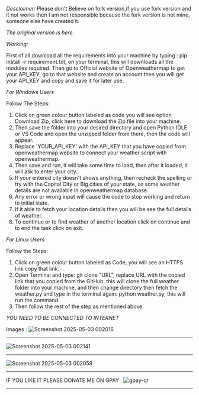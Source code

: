 *Desclaimer:* Please don't Believe on fork version,if you use fork version and it not works then I am not responsible because the fork version is not mine, someone else have created it. 

*The original version is here.*

*Working:*

First of all download all the requirements into your machine by typing : pip install -r requirement.txt, on your terminal,
this will downloads all the modules required.
Then go to Official website of Openweathermap to get your API_KEY, go to that website and create an account then you will get your API_KEY and copy and save it for later use.

*For Windows Users*

Follow The Steps:

1. Click on green colour button labeled as code you will see option Download Zip, click here to download the Zip file into your machine.
2. Then save the folder into your desired directory and open Python IDLE or VS Code and open the unzipped folder from there, then the code will appear.
3. Replace 'YOUR_API_KEY' with the API_KEY that you have copied from openweathermap website to connect your weather script with openweathermap.
4. Then save and run, it will take some time to load, then after it loaded, it will ask to enter your city.
5. If your entered city doesn't shows anything, then recheck the spelling or try with the Capital City or Big cities of your state, as some weather details are not available in openweathermap database.
6. Any error or wrong input will cause the code to stop working and return to initial state.
7. If it able to fetch your location details then you will be see the full details of weather.
8. To continue or to find weather of another location click on continue and to end the task click on exit.

*For Linux Users*

Follow the Steps:

1. Click on green colour button labeled as Code, you will see an HTTPS link copy that link.
2. Open Terminal and type:
git clone "URL", replace URL with the copied link that you copied from the GitHub, this will clone the full weather folder into your machine, and then change directory then fetch the weather.py and type in the terminal again: python weather.py, this will run the command.
3. Then follow the rest of the step as mentioned above.
   
*YOU NEED TO BE CONNECTED TO INTERNET*

Images :
![Screenshot 2025-05-03 002016](https://github.com/user-attachments/assets/c862793c-294d-46da-b047-7f413ec9c304)
**********************************************************************************************************************************************************************************************************

![Screenshot 2025-05-03 002141](https://github.com/user-attachments/assets/7c3c757b-9e02-4c4d-a275-409193752698)
**********************************************************************************************************************************************************************************************************

![Screenshot 2025-05-03 002059](https://github.com/user-attachments/assets/62d903c9-cadf-44e8-b1c8-271f7688e797)
**********************************************************************************************************************************************************************************************************

IF YOU LIKE IT PLEASE DONATE ME ON GPAY :
![gpay-qr](https://github.com/user-attachments/assets/4567f1c2-e989-4074-bb8f-537a1d8d72d6)
**********************************************************************************************************************************************************************************************************
